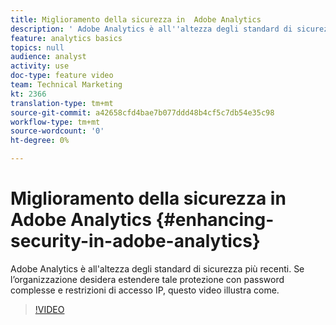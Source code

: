 ```yaml
---
title: Miglioramento della sicurezza in  Adobe Analytics
description: ' Adobe Analytics è all''altezza degli standard di sicurezza più recenti. Se l’organizzazione desidera estendere tale protezione con password complesse e restrizioni di accesso IP, questo video illustra come.'
feature: analytics basics
topics: null
audience: analyst
activity: use
doc-type: feature video
team: Technical Marketing
kt: 2366
translation-type: tm+mt
source-git-commit: a42658cfd4bae7b077ddd48b4cf5c7db54e35c98
workflow-type: tm+mt
source-wordcount: '0'
ht-degree: 0%

---
```



# Miglioramento della sicurezza in  Adobe Analytics {#enhancing-security-in-adobe-analytics}

 Adobe Analytics è all&#39;altezza degli standard di sicurezza più recenti. Se l’organizzazione desidera estendere tale protezione con password complesse e restrizioni di accesso IP, questo video illustra come.

>[!VIDEO](https://video.tv.adobe.com/v/25458/?quality=12)
